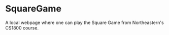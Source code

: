 # SquareGame
 A local webpage where one can play the Square Game from Northeastern's CS1800 course.
